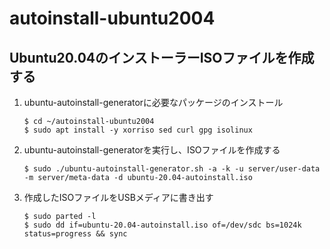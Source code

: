 # autoinstall-ubuntu2004

## Ubuntu20.04のインストーラーISOファイルを作成する

1. ubuntu-autoinstall-generatorに必要なパッケージのインストール
    ```
    $ cd ~/autoinstall-ubuntu2004
    $ sudo apt install -y xorriso sed curl gpg isolinux
    ```
1. ubuntu-autoinstall-generatorを実行し、ISOファイルを作成する
    ```
    $ sudo ./ubuntu-autoinstall-generator.sh -a -k -u server/user-data -m server/meta-data -d ubuntu-20.04-autoinstall.iso
    ```
1. 作成したISOファイルをUSBメディアに書き出す
    ```
    $ sudo parted -l 
    $ sudo dd if=ubuntu-20.04-autoinstall.iso of=/dev/sdc bs=1024k status=progress && sync
    ```